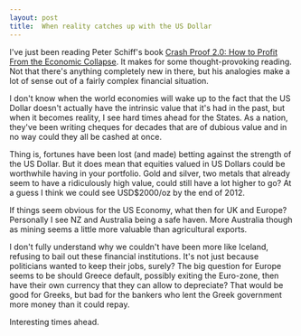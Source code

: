 ```yaml
---
layout: post
title:  When reality catches up with the US Dollar
---
```

I've just been reading Peter Schiff's book [Crash Proof 2.0: How to Profit From the Economic Collapse](http://www.amazon.co.uk/gp/product/047047453X/ref=as_li_ss_tl?ie=UTF8&tag=davewasthere-21&linkCode=as2&camp=1634&creative=19450&creativeASIN=047047453X). It makes for some thought-provoking reading. Not that there's anything completely new in there, but his analogies make a lot of sense out of a fairly complex financial situation.

I don't know when the world economies will wake up to the fact that the US Dollar doesn't actually have the intrinsic value that it's had in the past, but when it becomes reality, I see hard times ahead for the States. As a nation, they've been writing cheques for decades that are of dubious value and in no way could they all be cashed at once.

Thing is, fortunes have been lost (and made) betting against the strength of the US Dollar. But it does mean that equities valued in US Dollars could be worthwhile having in your portfolio. Gold and silver, two metals that already seem to have a ridiculously high value, could still have a lot higher to go? At a guess I think we could see USD$2000/oz by the end of 2012.

If things seem obvious for the US Economy, what then for UK and Europe? Personally I see NZ and Australia being a safe haven. More Australia though as mining seems a little more valuable than agricultural exports.

I don't fully understand why we couldn't have been more like Iceland, refusing to bail out these financial institutions. It's not just because politicians wanted to keep their jobs, surely? The big question for Europe seems to be should Greece default, possibly exiting the Euro-zone, then have their own currency that they can allow to depreciate? That would be good for Greeks, but bad for the bankers who lent the Greek government more money than it could repay.

Interesting times ahead.